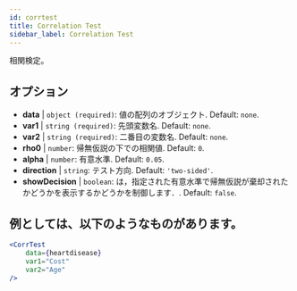 ```yaml
---
id: corrtest
title: Correlation Test
sidebar_label: Correlation Test
---
```


相関検定。

## オプション

* __data__ | `object (required)`: 値の配列のオブジェクト. Default: `none`.
* __var1__ | `string (required)`: 先頭変数名. Default: `none`.
* __var2__ | `string (required)`: 二番目の変数名. Default: `none`.
* __rho0__ | `number`: 帰無仮説の下での相関値. Default: `0`.
* __alpha__ | `number`: 有意水準. Default: `0.05`.
* __direction__ | `string`: テスト方向. Default: `'two-sided'`.
* __showDecision__ | `boolean`: は，指定された有意水準で帰無仮説が棄却されたかどうかを表示するかどうかを制御します．. Default: `false`.


## 例としては、以下のようなものがあります。

```jsx live
<CorrTest
    data={heartdisease} 
    var1="Cost"
    var2="Age"
/>
```
